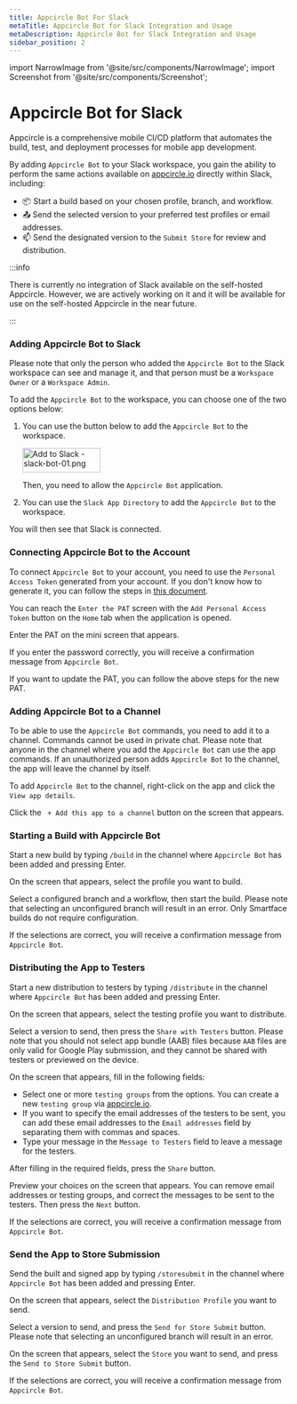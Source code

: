 ```yaml
---
title: Appcircle Bot For Slack
metaTitle: Appcircle Bot for Slack Integration and Usage
metaDescription: Appcircle Bot for Slack Integration and Usage
sidebar_position: 2
---
```


import NarrowImage from '@site/src/components/NarrowImage';
import Screenshot from '@site/src/components/Screenshot';

# Appcircle Bot for Slack

Appcircle is a comprehensive mobile CI/CD platform that automates the build, test, and deployment processes for mobile app development.

By adding `Appcircle Bot` to your Slack workspace, you gain the ability to perform the same actions available on [appcircle.io](https://my.appcircle.io/) directly within Slack, including:

- :package: Start a build based on your chosen profile, branch, and workflow.
- :outbox_tray: Send the selected version to your preferred test profiles or email addresses.
- :mailbox: Send the designated version to the `Submit Store` for review and distribution.  

:::info

There is currently no integration of Slack available on the self-hosted Appcircle. However, we are actively working on it and it will be available for use on the self-hosted Appcircle in the near future.

:::

### Adding Appcircle Bot to Slack

Please note that only the person who added the `Appcircle Bot` to the Slack workspace can see and manage it, and that person must be a `Workspace Owner` or a `Workspace Admin`. 

To add the `Appcircle Bot` to the workspace, you can choose one of the two options below:

1. You can use the button below to add the `Appcircle Bot` to the workspace.

   <a href="https://slackbot.appcircle.io/slack/install"><img alt="Add to Slack - slack-bot-01.png" height="44" width="140" src="https://cdn.appcircle.io/docs/assets/slack-bot-01.png"/></a>

   Then, you need to allow the `Appcircle Bot` application.
   
   <ExternalScreenshot url='https://cdn.appcircle.io/docs/assets/slack-bot-02.png' width='720px' height='457px' />

2. You can use the `Slack App Directory` to add the `Appcircle Bot` to the workspace.

   <ExternalScreenshot url='https://cdn.appcircle.io/docs/assets/slack-bot-0.png' width='1118px' height='704px' />

You will then see that Slack is connected.

### Connecting Appcircle Bot to the Account

To connect `Appcircle Bot` to your account, you need to use the `Personal Access Token` generated from your account. If you don't know how to generate it, you can follow the steps in [this document](../../appcircle-api/api-authentication.md).

You can reach the `Enter the PAT` screen with the `Add Personal Access Token` button on the `Home` tab when the application is opened.

<ExternalScreenshot url='https://cdn.appcircle.io/docs/assets/slack-bot-1.png' width='1254px' height='777px' />

Enter the PAT on the mini screen that appears.

<ExternalScreenshot url='https://cdn.appcircle.io/docs/assets/slack-bot-2.png' width='1254px' height='777px' />

If you enter the password correctly, you will receive a confirmation message from `Appcircle Bot`.

<ExternalScreenshot url='https://cdn.appcircle.io/docs/assets/slack-bot-3.png' width='1254px' height='777px' />

If you want to update the PAT, you can follow the above steps for the new PAT.

### Adding Appcircle Bot to a Channel

To be able to use the `Appcircle Bot` commands, you need to add it to a channel. Commands cannot be used in private chat. Please note that anyone in the channel where you add the `Appcircle Bot` can use the app commands. If an unauthorized person adds `Appcircle Bot` to the channel, the app will leave the channel by itself.

To add `Appcircle Bot` to the channel, right-click on the app and click the `View app details`.

<ExternalScreenshot url='https://cdn.appcircle.io/docs/assets/slack-bot-4.png' width='1118px' height='557px' />

Click the ` + Add this app to a channel` button on the screen that appears.

<ExternalScreenshot url='https://cdn.appcircle.io/docs/assets/slack-bot-5.png' width='1124px' height='558px' />

### Starting a Build with Appcircle Bot

Start a new build by typing `/build` in the channel where `Appcircle Bot` has been added and pressing Enter.

On the screen that appears, select the profile you want to build.

<ExternalScreenshot url='https://cdn.appcircle.io/docs/assets/slack-bot-6.png' width='1391px' height='883px' />

Select a configured branch and a workflow, then start the build. Please note that selecting an unconfigured branch will result in an error. Only Smartface builds do not require configuration.

<ExternalScreenshot url='https://cdn.appcircle.io/docs/assets/slack-bot-7.png' width='1257px' height='820px' />

If the selections are correct, you will receive a confirmation message from `Appcircle Bot`.

### Distributing the App to Testers

Start a new distribution to testers by typing `/distribute` in the channel where `Appcircle Bot` has been added and pressing Enter.

On the screen that appears, select the testing profile you want to distribute.

<ExternalScreenshot url='https://cdn.appcircle.io/docs/assets/slack-bot-8.png' width='1257px' height='820px' />

Select a version to send, then press the `Share with Testers` button. Please note that you should not select app bundle (AAB) files because `AAB` files are only valid for Google Play submission, and they cannot be shared with testers or previewed on the device.

<ExternalScreenshot url='https://cdn.appcircle.io/docs/assets/slack-bot-9.png' width='1257px' height='820px' />

On the screen that appears, fill in the following fields:
- Select one or more `testing groups` from the options. You can create a new `testing group` via [appcircle.io](https://my.appcircle.io/).
- If you want to specify the email addresses of the testers to be sent, you can add these email addresses to the `Email addresses` field by separating them with commas and spaces.
- Type your message in the `Message to Testers` field to leave a message for the testers.

After filling in the required fields, press the `Share` button.

<ExternalScreenshot url='https://cdn.appcircle.io/docs/assets/slack-bot-10.png' width='1389px' height='811px' />

Preview your choices on the screen that appears. You can remove email addresses or testing groups, and correct the messages to be sent to the testers. Then press the `Next` button.

<ExternalScreenshot url='https://cdn.appcircle.io/docs/assets/slack-bot-10.0.png' width='1389px' height='811px' />


If the selections are correct, you will receive a confirmation message from `Appcircle Bot`.

### Send the App to Store Submission

Send the built and signed app by typing `/storesubmit` in the channel where `Appcircle Bot` has been added and pressing Enter.

On the screen that appears, select the `Distribution Profile` you want to send.

<ExternalScreenshot url='https://cdn.appcircle.io/docs/assets/slack-bot-11.png' width='1257px' height='820px' />

Select a version to send, and press the `Send for Store Submit` button. Please note that selecting an unconfigured branch will result in an error.

<ExternalScreenshot url='https://cdn.appcircle.io/docs/assets/slack-bot-12.png' width='1257px' height='820px' />

On the screen that appears, select the `Store` you want to send, and press the `Send to Store Submit` button.

<ExternalScreenshot url='https://cdn.appcircle.io/docs/assets/slack-bot-13.png' width='1262px' height='785px' />

If the selections are correct, you will receive a confirmation message from `Appcircle Bot`.